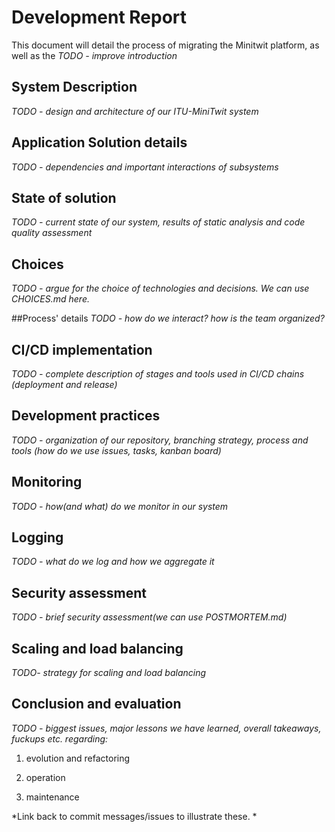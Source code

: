 # Development Report
This document will detail the process of migrating the Minitwit platform, as well as the 
*TODO - improve introduction*



## System Description
*TODO - design and architecture of our ITU-MiniTwit system*



## Application Solution details
*TODO - dependencies and important interactions of subsystems*



## State of solution
*TODO - current state of our system, results of static analysis and code quality assessment*



## Choices
*TODO - argue for the choice of technologies and decisions. We can use CHOICES.md here.*


##Process' details
*TODO - how do we interact? how is the team organized?*


## CI/CD implementation
*TODO - complete description of stages and tools used in CI/CD chains (deployment and release)*


## Development practices
*TODO - organization of our repository, branching strategy, process and tools (how do we use issues, tasks, kanban board)*


## Monitoring
*TODO - how(and what) do we monitor in our system*


## Logging
*TODO - what do we log and how we aggregate it*


## Security assessment
*TODO - brief security assessment(we can use POSTMORTEM.md)*


## Scaling and load balancing 
*TODO- strategy for scaling and load balancing*


## Conclusion and evaluation
*TODO - biggest issues, major lessons we have learned, overall takeaways, fuckups etc. regarding:*


1. evolution and refactoring


2. operation


3. maintenance


*Link back to commit messages/issues to illustrate these. *

